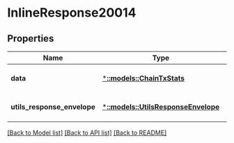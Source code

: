 # InlineResponse20014

## Properties
Name | Type | Description | Notes
------------ | ------------- | ------------- | -------------
**data** | [***::models::ChainTxStats**](ChainTxStats.md) |  | [optional] [default to null]
**utils_response_envelope** | [***::models::UtilsResponseEnvelope**](utils.ResponseEnvelope.md) |  | [optional] [default to null]

[[Back to Model list]](../README.md#documentation-for-models) [[Back to API list]](../README.md#documentation-for-api-endpoints) [[Back to README]](../README.md)



